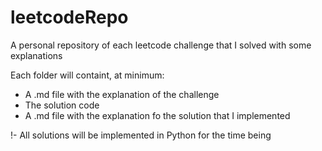 # leetcodeRepo
A personal repository of each leetcode challenge that I solved with some explanations 

Each folder will containt, at minimum:
  - A .md file with the explanation of the challenge
  - The solution code
  - A .md file with the explanation fo the solution that I implemented

!- All solutions will be implemented in Python for the time being
